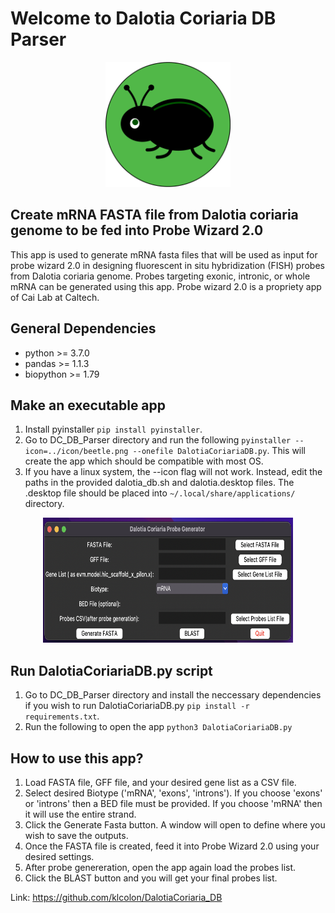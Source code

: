 # Welcome to Dalotia Coriaria DB Parser
<p align="center">
<img src="https://github.com/klcolon/DalotiaCoriaria_DB/blob/main/icon/beetle.png" alt="beetle icon" width="200" height="200">
</p>

## Create mRNA FASTA file from Dalotia coriaria genome to be fed into Probe Wizard 2.0
This app is used to generate mRNA fasta files that will be used as input for probe wizard 2.0 in designing fluorescent in situ hybridization (FISH) probes from Dalotia coriaria genome. Probes targeting exonic, intronic, or whole mRNA can be generated using this app. Probe wizard 2.0 is a propriety app of Cai Lab at Caltech.

## General Dependencies 
- python >= 3.7.0
- pandas >= 1.1.3
- biopython >= 1.79

## Make an executable app
1) Install pyinstaller `pip install pyinstaller`.
2) Go to DC_DB_Parser directory and run the following ```pyinstaller --icon=../icon/beetle.png --onefile DalotiaCoriariaDB.py```. This will create the app which should be compatible with most OS.
3) If you have a linux system, the --icon flag will not work. Instead, edit the paths in the provided dalotia_db.sh and dalotia.desktop files. The .desktop file should be placed into `~/.local/share/applications/` directory.

<p align="center">
<img src="https://github.com/klcolon/DalotiaCoriaria_DB/blob/main/icon/gui.png" alt="gui" width="400" height="200">
</p>

## Run DalotiaCoriariaDB.py script 
1) Go to DC_DB_Parser directory and install the neccessary dependencies if you wish to run DalotiaCoriariaDB.py `pip install -r requirements.txt`.
2) Run the following to open the app `python3 DalotiaCoriariaDB.py`

## How to use this app?
1) Load FASTA file, GFF file, and your desired gene list as a CSV file.
2) Select desired Biotype ('mRNA', 'exons', 'introns'). If you choose 'exons' or 'introns' then a BED file must be provided. If you choose 'mRNA' then it will use the entire strand.
3) Click the Generate Fasta button. A window will open to define where you wish to save the outputs.
4) Once the FASTA file is created, feed it into Probe Wizard 2.0 using your desired settings.
5) After probe genereration, open the app again load the probes list.
6) Click the BLAST button and you will get your final probes list.

Link: https://github.com/klcolon/DalotiaCoriaria_DB
